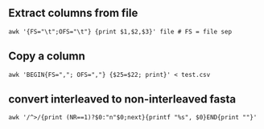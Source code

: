 ## Extract columns from file
```
awk '{FS="\t";OFS="\t"} {print $1,$2,$3}' file # FS = file sep
```
## Copy a column

```
awk 'BEGIN{FS=","; OFS=","} {$25=$22; print}' < test.csv
```
## convert interleaved to non-interleaved fasta
```
awk '/^>/{print (NR==1)?$0:"n"$0;next}{printf "%s", $0}END{print ""}'
```

